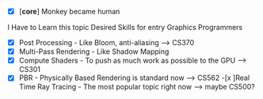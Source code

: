 - [x] [**core**] Monkey became human

I Have to Learn this topic
Desired Skills for entry Graphics Programmers
-[x] Post Processing                                 - Like Bloom, anti-aliasing --> CS370
-[x] Multi-Pass Rendering                            - Like Shadow Mapping
-[x] Compute Shaders                                 - To push as much work as possible to the GPU --> CS301
-[x] PBR                                             - Physically Based Rendering is standard now --> CS562
-[x ]Real Time Ray Tracing                           - The most popular topic right now --> maybe CS500?
